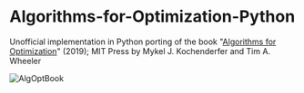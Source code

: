 # Algorithms-for-Optimization-Python
Unofficial implementation in Python porting of the book "[Algorithms for Optimization](https://mitpress.mit.edu/books/algorithms-optimization)" (2019); MIT Press by Mykel J. Kochenderfer and Tim A. Wheeler

![AlgOptBook](https://mitpress.mit.edu/sites/default/files/styles/large_book_cover/http/mitp-content-server.mit.edu%3A18180/books/covers/cover/%3Fcollid%3Dbooks_covers_0%26isbn%3D9780262039420%26type%3D.jpg?itok=hx-SOZVN)

